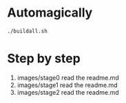 # Automagically

```./buildall.sh```

# Step by step

1) images/stage0 read the readme.md 
2) images/stage1 read the readme.md
3) images/stage2 read the readme.md 